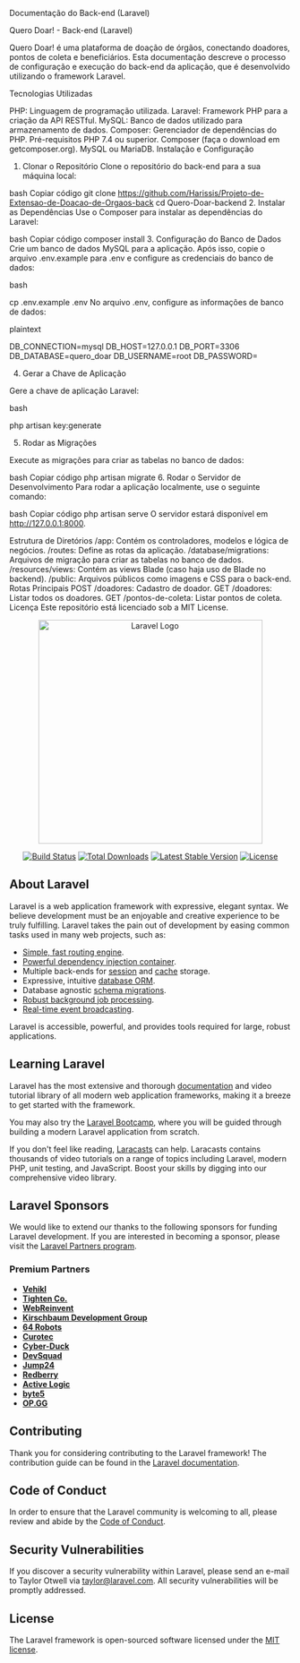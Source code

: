 Documentação do Back-end (Laravel)

Quero Doar! - Back-end (Laravel)

Quero Doar! é uma plataforma de doação de órgãos, conectando doadores, pontos de coleta e beneficiários. Esta documentação descreve o processo de configuração e execução do back-end da aplicação, que é desenvolvido utilizando o framework Laravel.

Tecnologias Utilizadas

PHP: Linguagem de programação utilizada.
Laravel: Framework PHP para a criação da API RESTful.
MySQL: Banco de dados utilizado para armazenamento de dados.
Composer: Gerenciador de dependências do PHP.
Pré-requisitos
PHP 7.4 ou superior.
Composer (faça o download em getcomposer.org).
MySQL ou MariaDB.
Instalação e Configuração

1. Clonar o Repositório
Clone o repositório do back-end para a sua máquina local:

bash
Copiar código
git clone https://github.com/Harissis/Projeto-de-Extensao-de-Doacao-de-Orgaos-back
cd Quero-Doar-backend
2. Instalar as Dependências
Use o Composer para instalar as dependências do Laravel:

bash
Copiar código
composer install
3. Configuração do Banco de Dados
Crie um banco de dados MySQL para a aplicação. Após isso, copie o arquivo .env.example para .env e configure as credenciais do banco de dados:

bash

cp .env.example .env
No arquivo .env, configure as informações de banco de dados:

plaintext

DB_CONNECTION=mysql
DB_HOST=127.0.0.1
DB_PORT=3306
DB_DATABASE=quero_doar
DB_USERNAME=root
DB_PASSWORD=

4. Gerar a Chave de Aplicação
   
Gere a chave de aplicação Laravel:

bash


php artisan key:generate

5. Rodar as Migrações

Execute as migrações para criar as tabelas no banco de dados:

bash
Copiar código
php artisan migrate
6. Rodar o Servidor de Desenvolvimento
Para rodar a aplicação localmente, use o seguinte comando:

bash
Copiar código
php artisan serve
O servidor estará disponível em http://127.0.0.1:8000.

Estrutura de Diretórios
/app: Contém os controladores, modelos e lógica de negócios.
/routes: Define as rotas da aplicação.
/database/migrations: Arquivos de migração para criar as tabelas no banco de dados.
/resources/views: Contém as views Blade (caso haja uso de Blade no backend).
/public: Arquivos públicos como imagens e CSS para o back-end.
Rotas Principais
POST /doadores: Cadastro de doador.
GET /doadores: Listar todos os doadores.
GET /pontos-de-coleta: Listar pontos de coleta.
Licença
Este repositório está licenciado sob a MIT License.

<p align="center"><a href="https://laravel.com" target="_blank"><img src="https://raw.githubusercontent.com/laravel/art/master/logo-lockup/5%20SVG/2%20CMYK/1%20Full%20Color/laravel-logolockup-cmyk-red.svg" width="400" alt="Laravel Logo"></a></p>

<p align="center">
<a href="https://github.com/laravel/framework/actions"><img src="https://github.com/laravel/framework/workflows/tests/badge.svg" alt="Build Status"></a>
<a href="https://packagist.org/packages/laravel/framework"><img src="https://img.shields.io/packagist/dt/laravel/framework" alt="Total Downloads"></a>
<a href="https://packagist.org/packages/laravel/framework"><img src="https://img.shields.io/packagist/v/laravel/framework" alt="Latest Stable Version"></a>
<a href="https://packagist.org/packages/laravel/framework"><img src="https://img.shields.io/packagist/l/laravel/framework" alt="License"></a>
</p>

## About Laravel

Laravel is a web application framework with expressive, elegant syntax. We believe development must be an enjoyable and creative experience to be truly fulfilling. Laravel takes the pain out of development by easing common tasks used in many web projects, such as:

- [Simple, fast routing engine](https://laravel.com/docs/routing).
- [Powerful dependency injection container](https://laravel.com/docs/container).
- Multiple back-ends for [session](https://laravel.com/docs/session) and [cache](https://laravel.com/docs/cache) storage.
- Expressive, intuitive [database ORM](https://laravel.com/docs/eloquent).
- Database agnostic [schema migrations](https://laravel.com/docs/migrations).
- [Robust background job processing](https://laravel.com/docs/queues).
- [Real-time event broadcasting](https://laravel.com/docs/broadcasting).

Laravel is accessible, powerful, and provides tools required for large, robust applications.

## Learning Laravel

Laravel has the most extensive and thorough [documentation](https://laravel.com/docs) and video tutorial library of all modern web application frameworks, making it a breeze to get started with the framework.

You may also try the [Laravel Bootcamp](https://bootcamp.laravel.com), where you will be guided through building a modern Laravel application from scratch.

If you don't feel like reading, [Laracasts](https://laracasts.com) can help. Laracasts contains thousands of video tutorials on a range of topics including Laravel, modern PHP, unit testing, and JavaScript. Boost your skills by digging into our comprehensive video library.

## Laravel Sponsors

We would like to extend our thanks to the following sponsors for funding Laravel development. If you are interested in becoming a sponsor, please visit the [Laravel Partners program](https://partners.laravel.com).

### Premium Partners

- **[Vehikl](https://vehikl.com/)**
- **[Tighten Co.](https://tighten.co)**
- **[WebReinvent](https://webreinvent.com/)**
- **[Kirschbaum Development Group](https://kirschbaumdevelopment.com)**
- **[64 Robots](https://64robots.com)**
- **[Curotec](https://www.curotec.com/services/technologies/laravel/)**
- **[Cyber-Duck](https://cyber-duck.co.uk)**
- **[DevSquad](https://devsquad.com/hire-laravel-developers)**
- **[Jump24](https://jump24.co.uk)**
- **[Redberry](https://redberry.international/laravel/)**
- **[Active Logic](https://activelogic.com)**
- **[byte5](https://byte5.de)**
- **[OP.GG](https://op.gg)**

## Contributing

Thank you for considering contributing to the Laravel framework! The contribution guide can be found in the [Laravel documentation](https://laravel.com/docs/contributions).

## Code of Conduct

In order to ensure that the Laravel community is welcoming to all, please review and abide by the [Code of Conduct](https://laravel.com/docs/contributions#code-of-conduct).

## Security Vulnerabilities

If you discover a security vulnerability within Laravel, please send an e-mail to Taylor Otwell via [taylor@laravel.com](mailto:taylor@laravel.com). All security vulnerabilities will be promptly addressed.

## License

The Laravel framework is open-sourced software licensed under the [MIT license](https://opensource.org/licenses/MIT).
















